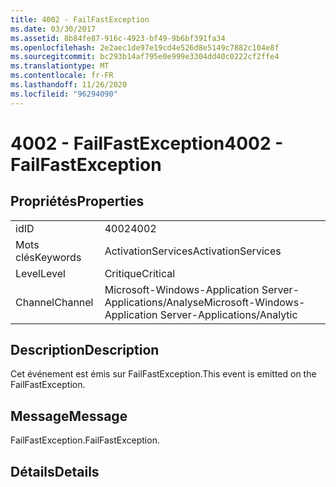 ```yaml
---
title: 4002 - FailFastException
ms.date: 03/30/2017
ms.assetid: 8b84fe87-916c-4923-bf49-9b6bf391fa34
ms.openlocfilehash: 2e2aec1de97e19cd4e526d8e5149c7882c104e8f
ms.sourcegitcommit: bc293b14af795e0e999e3304dd40c0222cf2ffe4
ms.translationtype: MT
ms.contentlocale: fr-FR
ms.lasthandoff: 11/26/2020
ms.locfileid: "96294090"
---
```

# <a name="4002---failfastexception"></a><span data-ttu-id="7fc17-102">4002 - FailFastException</span><span class="sxs-lookup"><span data-stu-id="7fc17-102">4002 - FailFastException</span></span>

## <a name="properties"></a><span data-ttu-id="7fc17-103">Propriétés</span><span class="sxs-lookup"><span data-stu-id="7fc17-103">Properties</span></span>  
  
|||  
|-|-|  
|<span data-ttu-id="7fc17-104">id</span><span class="sxs-lookup"><span data-stu-id="7fc17-104">ID</span></span>|<span data-ttu-id="7fc17-105">4002</span><span class="sxs-lookup"><span data-stu-id="7fc17-105">4002</span></span>|  
|<span data-ttu-id="7fc17-106">Mots clés</span><span class="sxs-lookup"><span data-stu-id="7fc17-106">Keywords</span></span>|<span data-ttu-id="7fc17-107">ActivationServices</span><span class="sxs-lookup"><span data-stu-id="7fc17-107">ActivationServices</span></span>|  
|<span data-ttu-id="7fc17-108">Level</span><span class="sxs-lookup"><span data-stu-id="7fc17-108">Level</span></span>|<span data-ttu-id="7fc17-109">Critique</span><span class="sxs-lookup"><span data-stu-id="7fc17-109">Critical</span></span>|  
|<span data-ttu-id="7fc17-110">Channel</span><span class="sxs-lookup"><span data-stu-id="7fc17-110">Channel</span></span>|<span data-ttu-id="7fc17-111">Microsoft-Windows-Application Server-Applications/Analyse</span><span class="sxs-lookup"><span data-stu-id="7fc17-111">Microsoft-Windows-Application Server-Applications/Analytic</span></span>|  
  
## <a name="description"></a><span data-ttu-id="7fc17-112">Description</span><span class="sxs-lookup"><span data-stu-id="7fc17-112">Description</span></span>  

 <span data-ttu-id="7fc17-113">Cet événement est émis sur FailFastException.</span><span class="sxs-lookup"><span data-stu-id="7fc17-113">This event is emitted on the FailFastException.</span></span>  
  
## <a name="message"></a><span data-ttu-id="7fc17-114">Message</span><span class="sxs-lookup"><span data-stu-id="7fc17-114">Message</span></span>  

 <span data-ttu-id="7fc17-115">FailFastException.</span><span class="sxs-lookup"><span data-stu-id="7fc17-115">FailFastException.</span></span>  
  
## <a name="details"></a><span data-ttu-id="7fc17-116">Détails</span><span class="sxs-lookup"><span data-stu-id="7fc17-116">Details</span></span>
